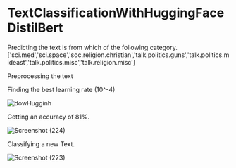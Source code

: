 # TextClassificationWithHuggingFaceDistilBert

Predicting the text is from which of the following category.
['sci.med','sci.space','soc.religion.christian','talk.politics.guns','talk.politics.mideast','talk.politics.misc','talk.religion.misc']
 
Preprocessing the text

Finding the best learning rate (10^-4)

![dowHugginh](https://user-images.githubusercontent.com/20074508/137627428-742c0b58-bbee-41a5-a92c-6036ac2256a5.png)

Getting an accuracy of 81%.

![Screenshot (224)](https://user-images.githubusercontent.com/20074508/137627478-2c2336fb-e207-42bd-b021-25c943439b09.png)

Classifying a new Text.

![Screenshot (223)](https://user-images.githubusercontent.com/20074508/137627480-036421d6-a2ad-47c0-9ec3-fdd5ba65ffb3.png)
